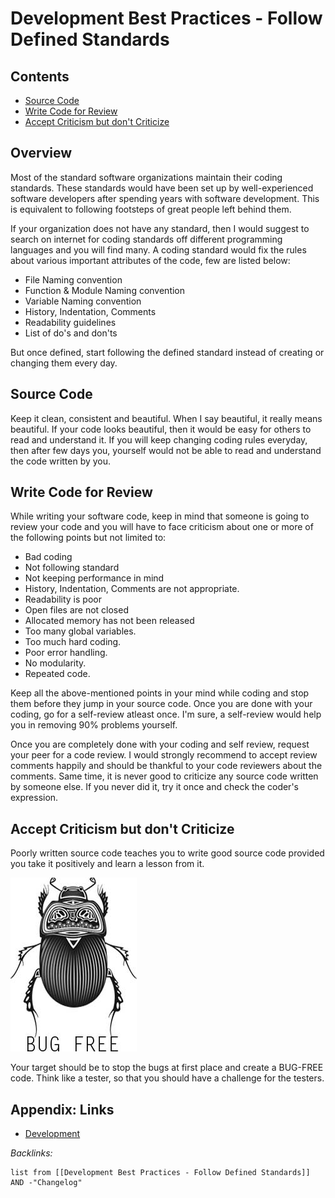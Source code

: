 # Development Best Practices - Follow Defined Standards

## Contents

* [Source Code](Development%20Best%20Practices%20-%20Follow%20Defined%20Standards.md#source-code)
* [Write Code for Review](Development%20Best%20Practices%20-%20Follow%20Defined%20Standards.md#write-code-for-review)
* [Accept Criticism but don't Criticize](Development%20Best%20Practices%20-%20Follow%20Defined%20Standards.md#accept-criticism-but-don-t-criticize)

## Overview

Most of the standard software organizations maintain their coding standards. These standards would have been set up by well-experienced software developers after spending years with software development. This is equivalent to following footsteps of great people left behind them.

If your organization does not have any standard, then I would suggest to search on internet for coding standards off different programming languages and you will find many. A coding standard would fix the rules about various important attributes of the code, few are listed below:

* File Naming convention
* Function & Module Naming convention
* Variable Naming convention
* History, Indentation, Comments
* Readability guidelines
* List of do's and don'ts

But once defined, start following the defined standard instead of creating or changing them every day.

## Source Code

Keep it clean, consistent and beautiful. When I say beautiful, it really means beautiful. If your code looks beautiful, then it would be easy for others to read and understand it. If you will keep changing coding rules everyday, then after few days you, yourself would not be able to read and understand the code written by you.

## Write Code for Review

While writing your software code, keep in mind that someone is going to review your code and you will have to face criticism about one or more of the following points but not limited to:

* Bad coding
* Not following standard
* Not keeping performance in mind
* History, Indentation, Comments are not appropriate.
* Readability is poor
* Open files are not closed
* Allocated memory has not been released
* Too many global variables.
* Too much hard coding.
* Poor error handling.
* No modularity.
* Repeated code.

Keep all the above-mentioned points in your mind while coding and stop them before they jump in your source code. Once you are done with your coding, go for a self-review atleast once. I'm sure, a self-review would help you in removing 90% problems yourself.

Once you are completely done with your coding and self review, request your peer for a code review. I would strongly recommend to accept review comments happily and should be thankful to your code reviewers about the comments. Same time, it is never good to criticize any source code written by someone else. If you never did it, try it once and check the coder's expression.

## Accept Criticism but don't Criticize

Poorly written source code teaches you to write good source code provided you take it positively and learn a lesson from it.

![Pasted image 20220729154248.png](_assets/Pasted%20image%2020220729154248.png)

Your target should be to stop the bugs at first place and create a BUG-FREE code. Think like a tester, so that you should have a challenge for the testers.

## Appendix: Links

* [Development](../2-Areas/MOCs/Development.md)

*Backlinks:*

````dataview
list from [[Development Best Practices - Follow Defined Standards]] AND -"Changelog"
````
